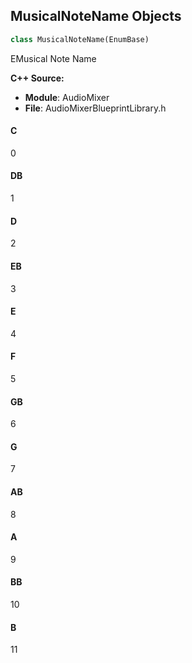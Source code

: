 ## MusicalNoteName Objects

```python
class MusicalNoteName(EnumBase)
```

EMusical Note Name

**C++ Source:**

- **Module**: AudioMixer
- **File**: AudioMixerBlueprintLibrary.h

<a id="unreal.MusicalNoteName.C"></a>

#### C

0

<a id="unreal.MusicalNoteName.DB"></a>

#### DB

1

<a id="unreal.MusicalNoteName.D"></a>

#### D

2

<a id="unreal.MusicalNoteName.EB"></a>

#### EB

3

<a id="unreal.MusicalNoteName.E"></a>

#### E

4

<a id="unreal.MusicalNoteName.F"></a>

#### F

5

<a id="unreal.MusicalNoteName.GB"></a>

#### GB

6

<a id="unreal.MusicalNoteName.G"></a>

#### G

7

<a id="unreal.MusicalNoteName.AB"></a>

#### AB

8

<a id="unreal.MusicalNoteName.A"></a>

#### A

9

<a id="unreal.MusicalNoteName.BB"></a>

#### BB

10

<a id="unreal.MusicalNoteName.B"></a>

#### B

11

<a id="unreal.SubmixEffectDynamicsProcessorType"></a>